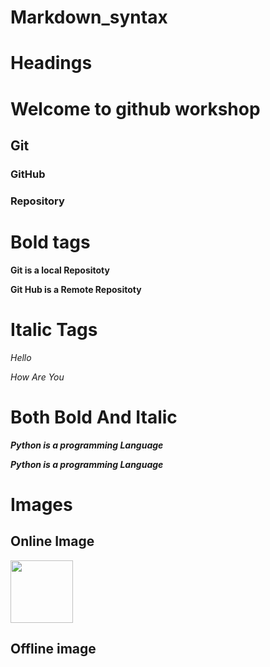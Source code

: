 # Markdown_syntax

# Headings

# Welcome to github workshop

## Git

### GitHub

### Repository

# Bold tags

**Git is a local Repositoty**

__Git Hub is a Remote Repositoty__

# Italic Tags

*Hello*

_How Are You_


# Both Bold And Italic

***Python is a programming Language***

___Python is a programming Language___


# Images

## Online Image

<img src="https://static8.depositphotos.com/1000423/1012/i/600/depositphotos_10127529-stock-photo-businessman-rolling-a-giant-stone.jpg" width=100px height=100px>

## Offline image

<img src="">
